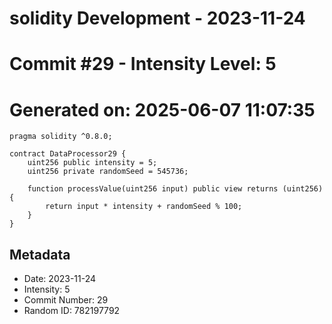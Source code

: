 ﻿# solidity Development - 2023-11-24
# Commit #29 - Intensity Level: 5
# Generated on: 2025-06-07 11:07:35
```solidity
pragma solidity ^0.8.0;

contract DataProcessor29 {
    uint256 public intensity = 5;
    uint256 private randomSeed = 545736;

    function processValue(uint256 input) public view returns (uint256) {
        return input * intensity + randomSeed % 100;
    }
}
```
## Metadata
- Date: 2023-11-24
- Intensity: 5
- Commit Number: 29
- Random ID: 782197792
